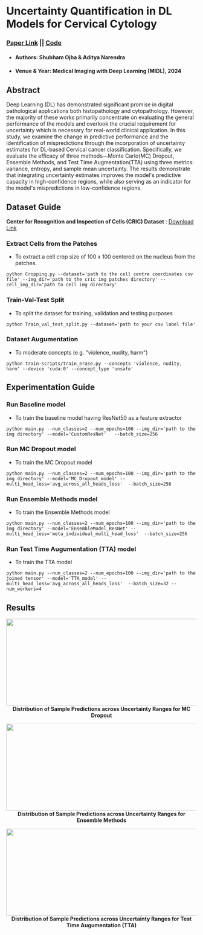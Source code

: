 # Uncertainty Quantification in DL Models for Cervical Cytology
###  [Paper Link](https://unified.baulab.info) || [Code](https://github.com/shubhamOjha1000/Uncertainty-Quantification-in-DL-Models-for-Cervical-Cytology)
- #### Authors</ins>: **Shubham Ojha & Aditya Narendra**
-  #### Venue & Year: Medical Imaging with Deep Learning (MIDL), 2024
## Abstract

Deep Learning (DL) has demonstrated significant promise in digital pathological applications both histopathology and cytopathology. However, the majority of these works primarily concentrate on evaluating the general performance of the models and overlook the crucial requirement for uncertainty which is necessary for real-world clinical application. In this study, we examine the change in predictive performance and the identification of mispredictions through the incorporation of uncertainty estimates for DL-based Cervical cancer classification. Specifically, we evaluate the efficacy of three methods—Monte Carlo(MC) Dropout, Ensemble Methods, and Test Time Augmentation(TTA) using three metrics: variance, entropy, and sample mean uncertainty. The results demonstrate that integrating uncertainty estimates improves the model's predictive capacity in high-confidence regions, while also serving as an indicator for the model's mispredictions in low-confidence regions.

## Dataset Guide

**Center for Recognition and Inspection of Cells (CRIC) Dataset** : [Download Link](https://database.cric.com.br/downloads)

### Extract Cells from the Patches 
- To extract a cell crop size of 100 x 100 centered on the nucleus from the patches.
```
python Cropping.py --dataset='path to the cell centre coordinates csv file' --img_dir='path to the cric img patches directory' --cell_img_dir='path to cell img directory'
```

### Train-Val-Test Split
- To split the dataset for training, validation and testing purposes
```
python Train_val_test_split.py --dataset='path to your csv label file' 
```

### Dataset Augumentation
- To moderate concepts (e.g. "violence, nudity, harm")
```
python train-scripts/train_erase.py --concepts 'violence, nudity, harm' --device 'cuda:0' --concept_type 'unsafe'
```

## Experimentation Guide

### Run Baseline model
- To train the baseline model having ResNet50 as a feature extractor
```
python main.py --num_classes=2 --num_epochs=100 --img_dir='path to the img directory' --model='CustomResNet'   --batch_size=256
```

### Run MC Dropout model
- To train the MC Dropout model
```
python main.py --num_classes=2 --num_epochs=100 --img_dir='path to the img directory' --model='MC_Dropout_model' --multi_head_loss='avg_across_all_heads_loss'  --batch_size=256
```

### Run Ensemble Methods model
- To train the Ensemble Methods model
```
python main.py --num_classes=2 --num_epochs=100 --img_dir='path to the img directory' --model='EnsembleModel_ResNet' --multi_head_loss='meta_individual_multi_head_loss'  --batch_size=256
```

### Run Test Time Augumentation (TTA) model 
- To train the TTA model
```
python main.py --num_classes=2 --num_epochs=100 --img_dir='path to the joined tensor' --model='TTA_model' --multi_head_loss='avg_across_all_heads_loss'  --batch_size=32 --num_workers=4
```

## Results


<p align="center">
<img src="https://github.com/shubhamOjha1000/Uncertainty-Quantification-in-DL-Models-for-Cervical-Cytology/assets/72977734/8d7a8fca-9af9-49a6-a101-351822b723cc " width="900" height="230"><br>
<b>Distribution of Sample Predictions across Uncertainty Ranges for MC Dropout</b><br>
</p>

<p align="center">
<img src="https://github.com/shubhamOjha1000/Uncertainty-Quantification-in-DL-Models-for-Cervical-Cytology/assets/72977734/f8b9312c-e8f8-4261-b97f-d6622ab1a854 " width="900" height="230"><br>
<b>Distribution of Sample Predictions across Uncertainty Ranges for Ensemble Methods</b><br>
</p>

<p align="center">
<img src="https://github.com/shubhamOjha1000/Uncertainty-Quantification-in-DL-Models-for-Cervical-Cytology/assets/72977734/0298f7e4-b0a0-4e20-80ed-dc325877fc23 " width="900" height="230"><br>
<b>Distribution of Sample Predictions across Uncertainty Ranges for Test Time Augumentation (TTA)</b><br>
</p>

